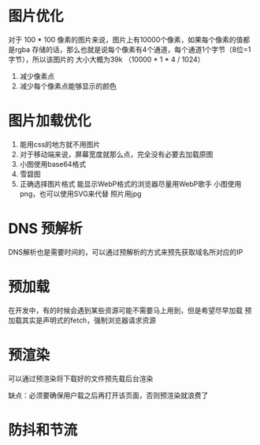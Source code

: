# 图片优化
对于 100 * 100 像素的图片来说，图片上有10000个像素，如果每个像素的值都是rgba
存储的话，那么也就是说每个像素有4个通道，每个通道1个字节（8位=1字节），所以该图片的
大小大概为39k （10000 * 1 * 4 / 1024）

  1. 减少像素点
  2. 减少每个像素点能够显示的颜色

# 图片加载优化
  1. 能用css的地方就不用图片
  2. 对于移动端来说，屏幕宽度就那么点，完全没有必要去加载原图
  3. 小图使用base64格式
  4. 雪碧图
  5. 正确选择图片格式
    能显示WebP格式的浏览器尽量用WebP歌手
    小图使用png，也可以使用SVG来代替
    照片用jpg

# DNS 预解析
  DNS解析也是需要时间的，可以通过预解析的方式来预先获取域名所对应的IP
  <link rel="dns-prefetch" href="https://example.com">

# 预加载
  在开发中，有的时候会遇到某些资源可能不需要马上用到，但是希望尽早加载
  预加载其实是声明式的fetch，强制浏览器请求资源
  <link rel="preload" href="https://example.com">

# 预渲染
  可以通过预渲染将下载好的文件预先载后台渲染
  <link rel="prerender" href="https://example.com">
  缺点：必须要确保用户载之后再打开该页面，否则预渲染就浪费了

# 防抖和节流